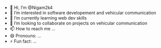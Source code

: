 - 👋 Hi, I’m @Nigam2k4
- 👀 I’m interested in software developement and vehicular  communication 
- 🌱 I’m currently learning web dev skills
- 💞️ I’m looking to collaborate on projects on vehicular communication
- 📫 How to reach me ...
- 😄 Pronouns: ...
- ⚡ Fun fact: ...

<!---
Nigam2k4/Nigam2k4 is a ✨ special ✨ repository because its `README.md` (this file) appears on your GitHub profile.
You can click the Preview link to take a look at your changes.
--->
